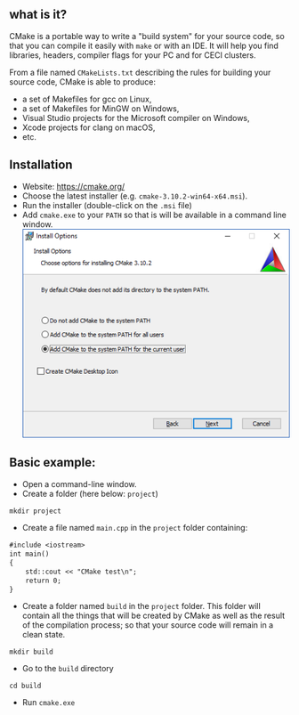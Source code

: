 ## what is it?

CMake is a portable way to write a "build system" for your source code, so that you can compile it easily with `make` or with an IDE. It will help you find libraries, headers, compiler flags for your PC and for CECI clusters. 

From a file named `CMakeLists.txt` describing the rules for building your source code, CMake is able to produce:
  * a set of Makefiles for gcc on Linux,
  * a set of Makefiles for MinGW on Windows,
  * Visual Studio projects for the Microsoft compiler on Windows,
  * Xcode projects for clang on macOS,
  * etc. 

## Installation

* Website: https://cmake.org/
* Choose the latest installer (e.g. `cmake-3.10.2-win64-x64.msi`).
* Run the installer (double-click on the `.msi` file)
* Add `cmake.exe` to your `PATH` so that is will be available in a command line window.
![](cmake_install_1.png)

## Basic example:

* Open a command-line window.
* Create a folder (here below: `project`)
```
mkdir project
```
* Create a file named `main.cpp` in the `project` folder containing:
```
#include <iostream>
int main()
{
    std::cout << "CMake test\n";
    return 0;
}
```
* Create a folder named `build` in the `project` folder. This folder will contain all the things that will be created by CMake as well as the result of the compilation process; so that your source code will remain in a clean state.  
```
mkdir build
```
* Go to the `build` directory
```
cd build
```
* Run `cmake.exe`